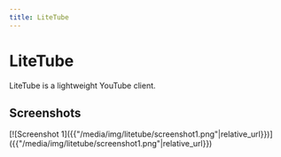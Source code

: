 ```yaml
---
title: LiteTube
---
```

# LiteTube
LiteTube is a lightweight YouTube client.

## Screenshots
<div class="screenshots">
  [![Screenshot 1]({{"/media/img/litetube/screenshot1.png"|relative_url}})]({{"/media/img/litetube/screenshot1.png"|relative_url}})
</div>

<script src="{{"/js/lightbox.js"|relative_url}}"></script>
<script>
